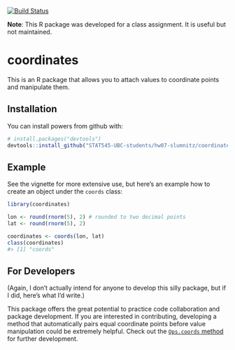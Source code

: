 
<!-- README.md is generated from README.Rmd. Please edit that file -->

[![Build
Status](https://travis-ci.org/vincenzocoia/powers.svg?branch=master)](https://travis-ci.org/vincenzocoia/powers)

**Note**: This R package was developed for a class assignment. It is
useful but not maintained.

# coordinates

This is an R package that allows you to attach values to coordinate
points and manipulate them.

## Installation

You can install powers from github with:

``` r
# install.packages("devtools")
devtools::install_github("STAT545-UBC-students/hw07-slumnitz/coordinates")
```

## Example

See the vignette for more extensive use, but here’s an example how to
create an object under the `coords` class:

``` r
library(coordinates)

lon <- round(rnorm(5), 2) # rounded to two decimal points
lat <- round(rnorm(5), 2)

coordinates <- coords(lon, lat)
class(coordinates)
#> [1] "coords"
```

## For Developers

(Again, I don’t actually intend for anyone to develop this silly
package, but if I did, here’s what I’d write.)

This package offers the great potential to practice code collaboration
and package development. If you are interested in contributing,
developing a method that automatically pairs equal coordinate points
before value manipulation could be extremely helpful. Check out the
[`Ops.coords` method]() for further development.
